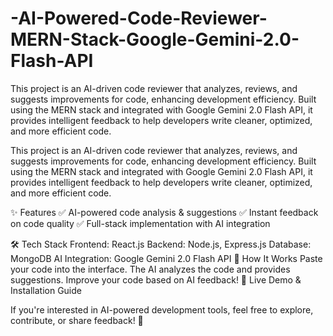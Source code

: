 # -AI-Powered-Code-Reviewer-MERN-Stack-Google-Gemini-2.0-Flash-API
This project is an AI-driven code reviewer that analyzes, reviews, and suggests improvements for code, enhancing development efficiency. Built using the MERN stack and integrated with Google Gemini 2.0 Flash API, it provides intelligent feedback to help developers write cleaner, optimized, and more efficient code.

This project is an AI-driven code reviewer that analyzes, reviews, and suggests improvements for code, enhancing development efficiency. Built using the MERN stack and integrated with Google Gemini 2.0 Flash API, it provides intelligent feedback to help developers write cleaner, optimized, and more efficient code.

✨ Features
✅ AI-powered code analysis & suggestions
✅ Instant feedback on code quality
✅ Full-stack implementation with AI integration

🛠 Tech Stack
Frontend: React.js
Backend: Node.js, Express.js
Database: MongoDB
AI Integration: Google Gemini 2.0 Flash API
🎯 How It Works
Paste your code into the interface.
The AI analyzes the code and provides suggestions.
Improve your code based on AI feedback!
🔗 Live Demo & Installation Guide

If you're interested in AI-powered development tools, feel free to explore, contribute, or share feedback! 🚀
